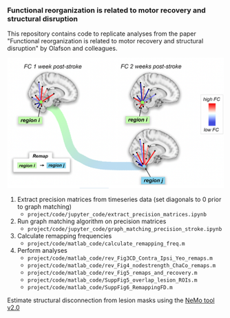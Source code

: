 ### Functional reorganization is related to motor recovery and structural disruption

This repository contains code to replicate analyses from the paper "Functional reorganization is related to motor recovery and structural disruption" by Olafson and colleagues.

![Thumbnail](thumbnail.png)

1. Extract precision matrices from timeseries data (set diagonals to 0 prior to graph matching)
	- `project/code/jupyter_code/extract_precision_matrices.ipynb`
2. Run graph matching algorithm on precision matrices
	- `project/code/jupyter_code/graph_matching_precision_stroke.ipynb`
3. Calculate remapping frequencies
	- `project/code/matlab_code/calculate_remapping_freq.m`
4. Perform analyses
	- `project/code/matlab_code/rev_Fig3CD_Contra_Ipsi_Yeo_remaps.m`
	- `project/code/matlab_code/rev_Fig4_nodestrength_ChaCo_remaps.m`
	- `project/code/matlab_code/rev_Fig5_remaps_and_recovery.m`
	- `project/code/matlab_code/SuppFig5_overlap_lesion_ROIs.m`
	- `project/code/matlab_code/SuppFig6_RemappingFD.m`

Estimate structural disconnection from lesion masks using the [NeMo tool v2.0](https://kuceyeski-wcm-web.s3.us-east-1.amazonaws.com/upload.html)
